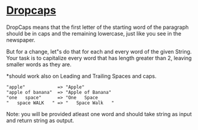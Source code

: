 # [Dropcaps](https://www.codewars.com/kata/559e5b717dd758a3eb00005a) #

DropCaps means that the first letter of the starting word of the paragraph should be in caps and the remaining lowercase, just like you see in the newspaper.

But for a change, let"s do that for each and every word of the given String. Your task is to capitalize every word that has length greater than 2, leaving smaller words as they are.

*should work also on Leading and Trailing Spaces and caps.

    "apple"            => "Apple"
    "apple of banana"  => "Apple of Banana"
    "one   space"      => "One   Space 
    "   space WALK   " => "   Space Walk   " 

Note: you will be provided atleast one word and should take string as input and return string as output.
